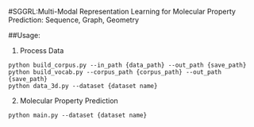 #SGGRL:Multi-Modal Representation Learning for Molecular Property Prediction: Sequence, Graph, Geometry

##Usage:

1. Process Data
```
python build_corpus.py --in_path {data_path} --out_path {save_path}
python build_vocab.py --corpus_path {corpus_path} --out_path {save_path}
python data_3d.py --dataset {dataset name}
```
2. Molecular Property Prediction
```
python main.py --dataset {dataset name}
```


